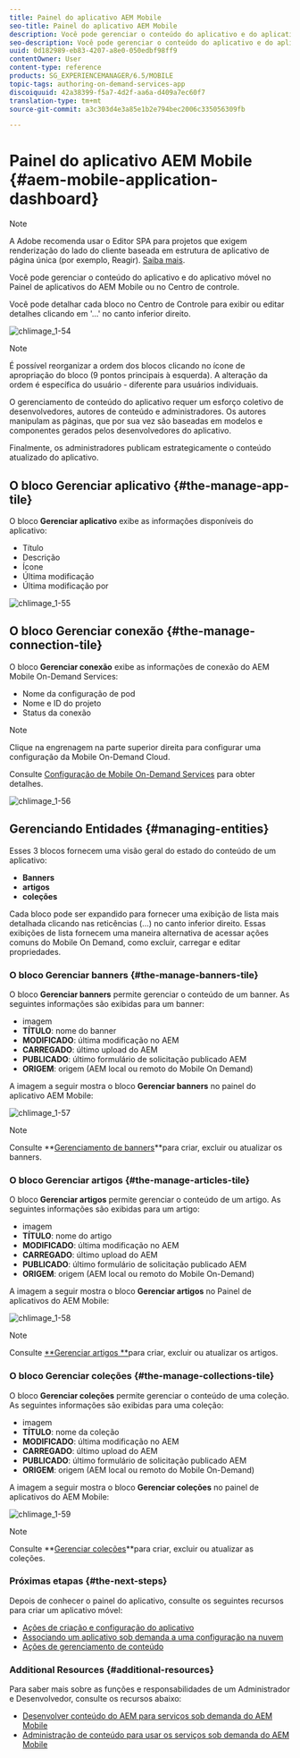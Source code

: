 ```yaml
---
title: Painel do aplicativo AEM Mobile
seo-title: Painel do aplicativo AEM Mobile
description: Você pode gerenciar o conteúdo do aplicativo e do aplicativo móvel no Painel de aplicativos do AEM Mobile ou no Centro de controle. Siga esta página para saber mais.
seo-description: Você pode gerenciar o conteúdo do aplicativo e do aplicativo móvel no Painel de aplicativos do AEM Mobile ou no Centro de controle. Siga esta página para saber mais.
uuid: 0d182989-eb83-4207-a8e0-050edbf98ff9
contentOwner: User
content-type: reference
products: SG_EXPERIENCEMANAGER/6.5/MOBILE
topic-tags: authoring-on-demand-services-app
discoiquuid: 42a38399-f5a7-4d2f-aa6a-d409a7ec60f7
translation-type: tm+mt
source-git-commit: a3c303d4e3a85e1b2e794bec2006c335056309fb

---
```



# Painel do aplicativo AEM Mobile {#aem-mobile-application-dashboard}

>[!NOTE]
>
>A Adobe recomenda usar o Editor SPA para projetos que exigem renderização do lado do cliente baseada em estrutura de aplicativo de página única (por exemplo, Reagir). [Saiba mais](/help/sites-developing/spa-overview.md).

Você pode gerenciar o conteúdo do aplicativo e do aplicativo móvel no Painel de aplicativos do AEM Mobile ou no Centro de controle.

Você pode detalhar cada bloco no Centro de Controle para exibir ou editar detalhes clicando em &#39;...&#39; no canto inferior direito.

![chlimage_1-54](assets/chlimage_1-54.png)

>[!NOTE]
>
>É possível reorganizar a ordem dos blocos clicando no ícone de apropriação do bloco (9 pontos principais à esquerda). A alteração da ordem é específica do usuário - diferente para usuários individuais.

O gerenciamento de conteúdo do aplicativo requer um esforço coletivo de desenvolvedores, autores de conteúdo e administradores. Os autores manipulam as páginas, que por sua vez são baseadas em modelos e componentes gerados pelos desenvolvedores do aplicativo.

Finalmente, os administradores publicam estrategicamente o conteúdo atualizado do aplicativo.

## O bloco Gerenciar aplicativo {#the-manage-app-tile}

O bloco **Gerenciar aplicativo** exibe as informações disponíveis do aplicativo:

* Título
* Descrição
* Ícone
* Última modificação
* Última modificação por

![chlimage_1-55](assets/chlimage_1-55.png)

## O bloco Gerenciar conexão {#the-manage-connection-tile}

O bloco **Gerenciar conexão** exibe as informações de conexão do AEM Mobile On-Demand Services:

* Nome da configuração de pod
* Nome e ID do projeto
* Status da conexão

>[!NOTE]
>
>Clique na engrenagem na parte superior direita para configurar uma configuração da Mobile On-Demand Cloud.
>
>Consulte [Configuração de Mobile On-Demand Services](/help/mobile/mobile-on-demand-associating-an-on-demand-app-to-cloud-configuration.md) para obter detalhes.

![chlimage_1-56](assets/chlimage_1-56.png)

## Gerenciando Entidades {#managing-entities}

Esses 3 blocos fornecem uma visão geral do estado do conteúdo de um aplicativo:

* **Banners**
* **artigos**
* **coleções**

Cada bloco pode ser expandido para fornecer uma exibição de lista mais detalhada clicando nas reticências (...) no canto inferior direito. Essas exibições de lista fornecem uma maneira alternativa de acessar ações comuns do Mobile On Demand, como excluir, carregar e editar propriedades.

### O bloco Gerenciar banners {#the-manage-banners-tile}

O bloco **Gerenciar banners** permite gerenciar o conteúdo de um banner. As seguintes informações são exibidas para um banner:

* imagem
* **TÍTULO**: nome do banner
* **MODIFICADO**: última modificação no AEM
* **CARREGADO**: último upload do AEM
* **PUBLICADO**: último formulário de solicitação publicado AEM
* **ORIGEM**: origem (AEM local ou remoto do Mobile On Demand)

A imagem a seguir mostra o bloco **Gerenciar banners** no painel do aplicativo AEM Mobile:

![chlimage_1-57](assets/chlimage_1-57.png)

>[!NOTE]
>
>Consulte **[Gerenciamento de banners](/help/mobile/mobile-on-demand-managing-banners.md)**para criar, excluir ou atualizar os banners.

### O bloco Gerenciar artigos {#the-manage-articles-tile}

O bloco **Gerenciar artigos** permite gerenciar o conteúdo de um artigo. As seguintes informações são exibidas para um artigo:

* imagem
* **TÍTULO**: nome do artigo
* **MODIFICADO**: última modificação no AEM
* **CARREGADO**: último upload do AEM
* **PUBLICADO**: último formulário de solicitação publicado AEM
* **ORIGEM**: origem (AEM local ou remoto do Mobile On-Demand)

A imagem a seguir mostra o bloco **Gerenciar artigos** no Painel de aplicativos do AEM Mobile:

![chlimage_1-58](assets/chlimage_1-58.png)

>[!NOTE]
>
>Consulte [**Gerenciar artigos **](/help/mobile/mobile-on-demand-managing-articles.md)para criar, excluir ou atualizar os artigos.

### O bloco Gerenciar coleções {#the-manage-collections-tile}

O bloco **Gerenciar coleções** permite gerenciar o conteúdo de uma coleção. As seguintes informações são exibidas para uma coleção:

* imagem
* **TÍTULO**: nome da coleção
* **MODIFICADO**: última modificação no AEM
* **CARREGADO**: último upload do AEM
* **PUBLICADO**: último formulário de solicitação publicado AEM
* **ORIGEM**: origem (AEM local ou remoto do Mobile On-Demand)

A imagem a seguir mostra o bloco **Gerenciar coleções** no painel de aplicativos do AEM Mobile:

![chlimage_1-59](assets/chlimage_1-59.png)

>[!NOTE]
>
>Consulte **[Gerenciar coleções](/help/mobile/mobile-on-demand-managing-collections.md)**para criar, excluir ou atualizar as coleções.

### Próximas etapas {#the-next-steps}

Depois de conhecer o painel do aplicativo, consulte os seguintes recursos para criar um aplicativo móvel:

* [Ações de criação e configuração do aplicativo](/help/mobile/mobile-apps-ondemand-application-create-configure-action.md)
* [Associando um aplicativo sob demanda a uma configuração na nuvem](/help/mobile/mobile-on-demand-associating-an-on-demand-app-to-cloud-configuration.md)
* [Ações de gerenciamento de conteúdo](/help/mobile/mobile-apps-ondemand-manage-content-ondemand.md)

### Additional Resources {#additional-resources}

Para saber mais sobre as funções e responsabilidades de um Administrador e Desenvolvedor, consulte os recursos abaixo:

* [Desenvolver conteúdo do AEM para serviços sob demanda do AEM Mobile](/help/mobile/aem-mobile-on-demand.md)
* [Administração de conteúdo para usar os serviços sob demanda do AEM Mobile](/help/mobile/aem-mobile.md)

